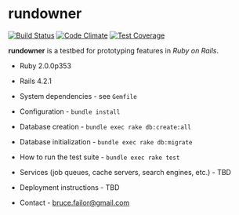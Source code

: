 # rundowner

[![Build Status](https://semaphoreci.com/api/v1/projects/a5924e43-1000-4e73-b34d-1306e394bbc7/445153/badge.svg)](https://semaphoreci.com/bhfailor/rundowner)    [![Code Climate](https://codeclimate.com/github/bhfailor/rundowner/badges/gpa.svg)](https://codeclimate.com/github/bhfailor/rundowner)    [![Test Coverage](https://codeclimate.com/github/bhfailor/rundowner/badges/coverage.svg)](https://codeclimate.com/github/bhfailor/rundowner/coverage)   

**rundowner** is a testbed for prototyping features in *Ruby on Rails*.

* Ruby 2.0.0p353

* Rails 4.2.1

* System dependencies - see `Gemfile`

* Configuration - `bundle install`

* Database creation - `bundle exec rake db:create:all`

* Database initialization - `bundle exec rake db:migrate`
 
* How to run the test suite - `bundle exec rake test`

* Services (job queues, cache servers, search engines, etc.) - TBD

* Deployment instructions - TBD

* Contact - bruce.failor@gmail.com
